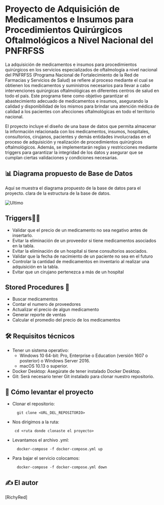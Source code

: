 # Proyecto de Adquisición de Medicamentos e Insumos para Procedimientos Quirúrgicos Oftalmológicos a Nivel Nacional del PNFRFSS

La adquisición de medicamentos e insumos para procedimientos quirúrgicos en los servicios especializados de oftalmología a nivel nacional del PNFRFSS (Programa Nacional de Fortalecimiento de la Red de Farmacias y Servicios de Salud) se refiere al proceso mediante el cual se obtienen los medicamentos y suministros necesarios para llevar a cabo intervenciones quirúrgicas oftalmológicas en diferentes centros de salud en todo el país. 
Este programa tiene como objetivo garantizar el abastecimiento adecuado de medicamentos e insumos, asegurando la calidad y disponibilidad de los mismos para brindar una atención médica de calidad a los pacientes con afecciones oftalmológicas en todo el territorio nacional.

El proyecto incluye el diseño de una base de datos que permita almacenar la información relacionada con los medicamentos, insumos, hospitales, consultorios, cirujanos, pacientes y demás entidades involucradas en el proceso de adquisición y realización de procedimientos quirúrgicos oftalmológicos. Además, se implementarán reglas y restricciones mediante triggers para garantizar la integridad de los datos y asegurar que se cumplan ciertas validaciones y condiciones necesarias.

## 📊 Diagrama propuesto de Base de Datos

Aquí se muestra el diagrama propuesto de la base de datos para el proyecto.  clara de la estructura de la base de datos.

![Ultimo](https://github.com/RichyRed/BDASeg/assets/84047015/7217bae6-180b-4998-8034-40cdd1e759da)

## Triggers🐱‍🏍
* Validar que el precio de un medicamento no sea negativo antes de insertarlo.
* Evitar la eliminación de un proveedor si tiene medicamentos asociados en la tabla.
* Evitar la eliminación de un hospital si tiene consultorios asociados.
* Validar que la fecha de nacimiento de un paciente no sea en el futuro
* Controlar la cantidad de medicamentos en inventario al realizar una adquisición en la tabla.
* Evitar que un cirujano pertenezca a más de un hospital

## Stored Procedures 🤖
* Buscar medicamentos
* Contar el numero de proveedores
* Actualizar el precio de algun medicamento 
* Generar reporte de ventas
* Calcular el promedio del precio de los medicamentos

## 🛠️ Requisitos técnicos

* Tener un sistema operativo:
  - Windows 10 64-bit: Pro, Enterprise o Education (versión 1607 o posterior) o Windows Server 2016.
  - macOS 10.13 o superior.
* Docker Desktop: Asegúrate de tener instalado Docker Desktop.
* Git: Será necesario tener Git instalado para clonar nuestro repositorio.

## 🚀 Cómo levantar el proyecto

* Clonar el repositorio:

        git clone <URL_DEL_REPOSITORIO>
* Nos dirigimos a la ruta:

       cd <ruta donde clonaste el proyecto>
* Levantamos el archivo .yml:

        docker-compose -f docker-compose.yml up

* Para bajar el servicio colocamos: 

        docker-compose -f docker-compose.yml down
## ✍️ El autor

[RichyRed]

